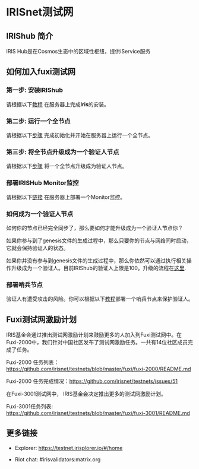 # IRISnet测试网

## IRIShub 简介

IRIS Hub是在Cosmos生态中的区域性枢纽，提供iService服务

## 如何加入fuxi测试网

### 第一步: 安装IRIShub

请根据以下[教程](Install-Iris.md) 在服务器上完成**Iris**的安装。

### 第二步: 运行一个全节点

请根据以下[步骤](Full-Node.md) 完成初始化并开始在服务器上运行一个全节点。


### 第三步: 将全节点升级成为一个验证人节点

请根据以下[步骤](Validator-Node.md) 将一个全节点升级成为验证人节点。

### 部署IRISHub Monitor监控

请根据以下[链接](../tools/Deploy-IRIS-Monitor.md) 在服务器上部署一个Monitor监控。


### 如何成为一个验证人节点

如何你的节点已经完全同步了，那么要如何才能升级成为一个验证人节点你？

如果你参与到了genesis文件的生成过程中，那么只要你的节点与网络同时启动，它就会保持验证人的状态。

如果你并没有参与到genesis文件的生成过程中，那么你依然可以通过执行相关操作升级成为一个验证人。目前IRIShub的验证人上限是100。升级的流程在[这里](Validator-Node.md).

### 部署哨兵节点

验证人有遭受攻击的风险。你可以根据以下[教程](../validators/Setup-Sentry-Node.md)部署一个哨兵节点来保护验证人。

## Fuxi测试网激励计划

IRIS基金会通过推出测试网激励计划来鼓励更多的人加入到Fuxi测试网中。在Fuxi-2000中，我们针对中国社区发布了测试网激励任务。一共有14位社区成员完成了任务。

Fuxi-2000 任务列表： https://github.com/irisnet/testnets/blob/master/fuxi/fuxi-2000/README.md

Fuxi-2000 任务完成情况：https://github.com/irisnet/testnets/issues/51

在Fuxi-3001测试网中， IRIS基金会决定推出更多的测试网激励计划。

Fuxi-3001任务列表: https://github.com/irisnet/testnets/blob/master/fuxi/fuxi-3001/README.md

##  更多链接


* Explorer: https://testnet.irisplorer.io/#/home

* Riot chat: #irisvalidators:matrix.org